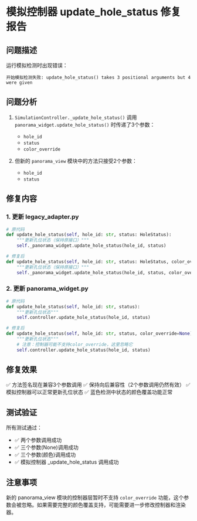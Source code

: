 # 模拟控制器 update_hole_status 修复报告

## 问题描述

运行模拟检测时出现错误：
```
开始模拟检测失败: update_hole_status() takes 3 positional arguments but 4 were given
```

## 问题分析

1. `SimulationController._update_hole_status()` 调用 `panorama_widget.update_hole_status()` 时传递了3个参数：
   - `hole_id`
   - `status`
   - `color_override`

2. 但新的 `panorama_view` 模块中的方法只接受2个参数：
   - `hole_id`
   - `status`

## 修复内容

### 1. 更新 legacy_adapter.py

```python
# 原代码
def update_hole_status(self, hole_id: str, status: HoleStatus):
    """更新孔位状态（保持原接口）"""
    self._panorama_widget.update_hole_status(hole_id, status)

# 修复后
def update_hole_status(self, hole_id: str, status: HoleStatus, color_override=None):
    """更新孔位状态（保持原接口）"""
    self._panorama_widget.update_hole_status(hole_id, status, color_override)
```

### 2. 更新 panorama_widget.py

```python
# 原代码
def update_hole_status(self, hole_id: str, status):
    """更新孔位状态"""
    self.controller.update_hole_status(hole_id, status)

# 修复后
def update_hole_status(self, hole_id: str, status, color_override=None):
    """更新孔位状态"""
    # 注意：控制器可能不支持color_override，这里忽略它
    self.controller.update_hole_status(hole_id, status)
```

## 修复效果

✅ 方法签名现在兼容3个参数调用
✅ 保持向后兼容性（2个参数调用仍然有效）
✅ 模拟控制器可以正常更新孔位状态
✅ 蓝色检测中状态的颜色覆盖功能正常

## 测试验证

所有测试通过：
- ✅ 两个参数调用成功
- ✅ 三个参数(None)调用成功
- ✅ 三个参数(颜色)调用成功
- ✅ 模拟控制器 _update_hole_status 调用成功

## 注意事项

新的 panorama_view 模块的控制器层暂时不支持 `color_override` 功能，这个参数会被忽略。如果需要完整的颜色覆盖支持，可能需要进一步修改控制器和渲染器。